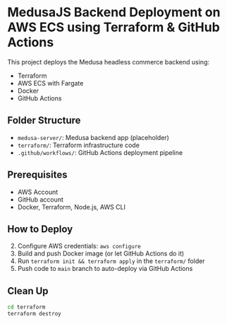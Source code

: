 
# MedusaJS Backend Deployment on AWS ECS using Terraform & GitHub Actions

This project deploys the Medusa headless commerce backend using:
- Terraform
- AWS ECS with Fargate
- Docker
- GitHub Actions

## Folder Structure
- `medusa-server/`: Medusa backend app (placeholder)
- `terraform/`: Terraform infrastructure code
- `.github/workflows/`: GitHub Actions deployment pipeline

## Prerequisites
- AWS Account
- GitHub account
- Docker, Terraform, Node.js, AWS CLI

## How to Deploy
2. Configure AWS credentials: `aws configure`
3. Build and push Docker image (or let GitHub Actions do it)
4. Run `terraform init && terraform apply` in the `terraform/` folder
5. Push code to `main` branch to auto-deploy via GitHub Actions

## Clean Up
```bash
cd terraform
terraform destroy
```
